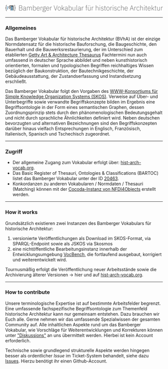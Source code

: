 ![](https://github.com/Tobias-Arera/BVhA/blob/main/bvha-banner.png)
***

### Allgemeines
Das Bamberger Vokabular für historische Architektur (BVhA) ist der einzige Normdatensatz für die historische Bauforschung, die Baugeschichte, den Bauerhalt und die Bauwerksrestaurierung, der im Unterschied zum etablierten [Getty Art & Architecture Thesaurus](https://www.getty.edu/research/tools/vocabularies/aat/) Fachtermini nun auch umfassend in deutscher Sprache abbildet und neben kunsthistorisch orientierten, formalen und typologischen Begriffen reichhaltiges Wissen bezüglich der Baukonstruktion, der Bautechnikgeschichte, der Gebäudeausstattung, der Zustandserfassung und Instandsetzung erschließt.

Das Bamberger Vokabular folgt den Vorgaben des [WWW-Konsortiums für Simple Knowledge Organization Systems (SKOS)](https://www.w3.org/2004/02/skos/). Verweise auf Über- und Unterbegriffe sowie verwandte Begriffskonzepte bilden im Ergebnis eine Begriffsontologie in der Form eines semantischen Graphen, dessen Zuordnungsprinzip stets durch den phänomenologischen Bedeutungsgehalt und nicht durch sprachliche Ähnlichkeiten definiert wird. Neben deutschen bevorzugten und alternativen Bezeichnungen sind den Begriffskonzepten darüber hinaus vielfach Entsprechungen in Englisch, Französisch, Italienisch, Spanisch und Tschechisch zugeordnet.


***

### Zugriff
* Der allgemeine Zugang zum Vokabular erfolgt über: [hist-arch-vocab.org](https://hist-arch-vocab.org/).
* Das Basic Register of Thesauri, Ontologies & Classifications (BARTOC) listet das Bamberger Vokabular unter der ID [20463](https://bartoc.org/en/node/20463).
* Konkordanzen zu anderen Vokabularen / Normdaten / Thesauri (Matching) können mit der [Cocoda-Instanz von NFDI4Objects](https://coli-conc.gbv.de/cocoda/nfdi4objects/) erstellt werden.


***

### How it works
Grundsätzlich existieren zwei Instanzen des Bamberger Vokabulars für historische Architektur:
1. versionierte Veröffentlichungen als Download im SKOS-Format, via SPARQL-Endpoint sowie als JSKOS via Skosmos
2. eine nichtöffentliche Bearbeitungsinstanz innerhalb der Entwicklungsumgebung [VocBench](https://interoperable-europe.ec.europa.eu/collection/semic-support-centre/solution/vocbench), die fortlaufend ausgebaut, korrigiert und weiterentwickelt wird.

Tournusmäßig erfolgt die Veröffentlichung neuer Arbeitsstände sowie die Archivierung älterer Versionen → hier und auf [hist-arch-vocab.org](https://hist-arch-vocab.org/).


***

### How to contribute
Unsere terminologische Expertise ist auf bestimmte Arbeitsfelder begrenzt. Eine umfassende fachspezifische Begriffsontologie zum Themenfeld historische Architektur kann nur gemeinsam entstehen. Dazu brauchen wir Euch alle. Gerne nehmen wir das umfassende Spezialwissen der gesamten Community auf. Alle inhaltlichen Aspekte rund um das Bamberger Vokabular, wie Vorschläge für Weiterentwicklungen und Korrekturen können unter ["Diskussions"](https://github.com/Tobias-Arera/BVhA/discussions) an uns übermittelt werden. Hierbei ist kein Account erforderlich.

Technische sowie grundlegend strukturelle Aspekte werden hingegen besser als ordentlicher *Issue* im Ticket-System behandelt, siehe dazu [Issues](https://github.com/Tobias-Arera/BVhA/issues). Hierzu benötigt ihr einen Github-Account.
